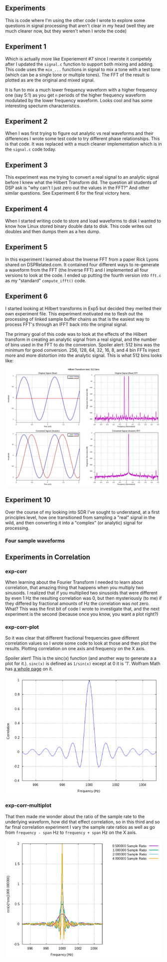 Experiments
-----------

This is code where I'm using the other code I wrote to explore some
questions in signal processing that aren't clear in my head (well they
are much clearer now, but they weren't when I wrote the code)

## Experiment 1

Which is actually more like Experiement #7 since I rewrote it competely
after I updated the `signal.c` function to support both mixing and adding.
This code uses the `mix_...` functions in signal to mix a tone with a test
tone (which can be a single tone or multiple tones). The FFT of the result
is plotted as are the original and mixed signal. 

It is fun to mix a much lower frequency waveform with a higher frequency
one (say 5:1) as you get `n` periods of the higher frequency waveform
modulated by the lower frequency waveform. Looks cool and has some
interesting specturm characteristics.

## Experiment 2

When I was first trying to figure out analytic vs real waveforms and their
differences I wrote some test code to try different phase relationships. This
is that code. It was replaced with a much cleaner implementation which is
in the `signal.c` code today.

## Experiment 3

This experiment was me trying to convert a real signal to an analytic signal
before I knew what the Hilbert Transform did. The question all students of DSP
ask is "why can't I just zero out the values in the FFT?" And other similar
questions. See Experiment 6 for the final victory here.

## Experiment 4

When I started writing code to store and load waveforms to disk I wanted to
know how Linux stored binary double data to disk. This code writes out doubles
and then dumps them as a hex dump.

## Experiment 5

In this experiment I learned about the Inverse FFT from a paper Rick
Lyons shared on DSPRelated.com. It contained four different ways to re-generate
a waveform from the FFT (the Inverse FFT) and I implemented all four versions
to look at the code. I ended up putting the fourth version into `fft.c` as
my "standard" `compute_ifft()` code.

## Experiment 6

I started looking at Hilbert transforms in Exp5 but decided they merited
their own experiment file. This experiment motivated me to flesh out the
processing of linked sample buffer chains as that is the easiest way to
process FFT's through an IFFT back into the original signal.

The primary goal of this code was to look at the effects of the Hilbert
transform in creating an analytic signal from a real signal, and the number
of bins used in the FFT to do the conversion. Spoiler alert: 512 bins was the
minimum for good conversion. 256, 128, 64, 32, 16, 8, and 4 bin FFTs inject
more and more distortion into the analytic signal. This is what 512 bins
looks like:

<img src=exp6.png>

## Experiment 10

Over the course of my looking into SDR I've sought to understand, at a
first principles level, how one transitioned from sampling a "real" signal
in the wild, and then converting it into a "complex" (or analytic) signal
for processing.

### Four sample waveforms


## Experiments in  Correlation

### exp-corr

When learning about the Fourier Transform I needed to learn about correlation,
that amazing thing that happens when you multiply two sinusoids. I realized
that if you multiplied two sinusoids that were different by even 1 Hz the
resulting correlation was 0, but then mysteriously (to me) if they differed
by fractional amounts of Hz the correlation was _not_ zero. What? This
was the first bit of code I wrote to investigate that, and the next experiment
is the second (because once you know, you want a plot right?)

### exp-corr-plot

So it was clear that different fractional frequencies gave different
correlation values so I wrote some code to look at those and then plot
the results. Plotting correlation on one axis and frequency on the X
axis.

Spoiler alert! This is the sinc(x) function (and another way to generate a
a plot for it.). `sinc(x)` is defined as `1/sin(x)` except at 0 it is '1'.
Wolfram Math has [a whole page](https://mathworld.wolfram.com/SincFunction.html)
on it. 


<img src=corr1.png>

### exp-corr-multiplot

That then made me wonder about the ratio of the sample rate to the
underlying waveform, how did that effect correlation, so in this third
and so far final correlation experiment I vary the sample rate ratios as
well as go from `frequency - span` Hz to `frequency + span` Hz on the X
axis.

<img src=corr2.png>

